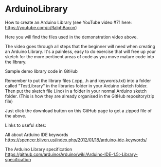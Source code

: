 # ArduinoLibrary
How to create an Arduino Library (see YouTube video #71 here: https://youtube.com/c/RalphBacon)

Here you will find the files used in the demonstration video above.

The video goes through all steps that the beginner will need when creating an Arduino Library. It's a painless, easy to do exercise that will free up your sketch for the more pertinent areas of code as you move mature code into the library.

Sample demo library code in GitHub

Remember to put the library files (.cpp, .h and keywords.txt) into a folder
called "TestLibrary" in the libraries folder in your Arduino sketch folder.
Then put the sketch file (.ino) in a folder in your normal Arduino sketch folder.
(This is how they are already organised in the GitHub repository/zip file)
    
Just click the download button on this GitHub page to get a zipped file of the above.

Links to useful sites:

All about Arduino IDE keywords
https://spencer.bliven.us/index.php/2012/01/18/arduino-ide-keywords/

The Arduino Library specification
https://github.com/arduino/Arduino/wiki/Arduino-IDE-1.5:-Library-specification
